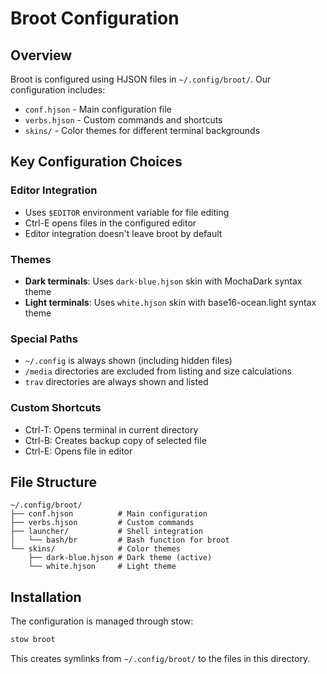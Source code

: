 # Broot Configuration

## Overview

Broot is configured using HJSON files in `~/.config/broot/`. Our configuration includes:

- `conf.hjson` - Main configuration file
- `verbs.hjson` - Custom commands and shortcuts
- `skins/` - Color themes for different terminal backgrounds

## Key Configuration Choices

### Editor Integration
- Uses `$EDITOR` environment variable for file editing
- Ctrl-E opens files in the configured editor
- Editor integration doesn't leave broot by default

### Themes
- **Dark terminals**: Uses `dark-blue.hjson` skin with MochaDark syntax theme
- **Light terminals**: Uses `white.hjson` skin with base16-ocean.light syntax theme

### Special Paths
- `~/.config` is always shown (including hidden files)
- `/media` directories are excluded from listing and size calculations
- `trav` directories are always shown and listed

### Custom Shortcuts
- Ctrl-T: Opens terminal in current directory
- Ctrl-B: Creates backup copy of selected file
- Ctrl-E: Opens file in editor

## File Structure

```
~/.config/broot/
├── conf.hjson          # Main configuration
├── verbs.hjson         # Custom commands
├── launcher/           # Shell integration
│   └── bash/br         # Bash function for broot
└── skins/              # Color themes
    ├── dark-blue.hjson # Dark theme (active)
    └── white.hjson     # Light theme
```

## Installation

The configuration is managed through stow:

```bash
stow broot
```

This creates symlinks from `~/.config/broot/` to the files in this directory.